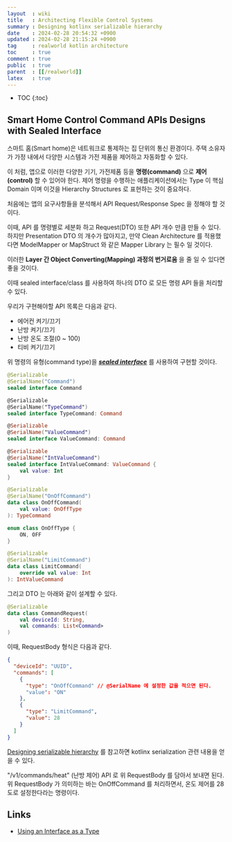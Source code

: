 ```yaml
---
layout  : wiki
title   : Architecting Flexible Control Systems
summary : Designing kotlinx serializable hierarchy
date    : 2024-02-28 20:54:32 +0900
updated : 2024-02-28 21:15:24 +0900
tag     : realworld kotlin architecture
toc     : true
comment : true
public  : true
parent  : [[/realworld]]
latex   : true
---
```

* TOC
{:toc}

## Smart Home Control Command APIs Designs with Sealed Interface

스마트 홈(Smart home)은 네트워크로 통제하는 집 단위의 통신 환경이다. 주택 소유자가 가정 내에서 다양한 시스템과 가전 제품을 제어하고 자동화할 수 있다.

이 처럼, 앱으로 이러한 다양한 기기, 가전제품 등을 __명령(command)__ 으로 __제어(control)__ 할 수 있어야 한다. 
제어 명령을 수행하는 애플리케이션에서는 Type 이 핵심 Domain 이며 이것을 Hierarchy Structures 로 표현하는 것이 중요하다.

처음에는 앱의 요구사항들을 분석해서 API Request/Response Spec 을 정해야 할 것이다.

이때, API 를 명령별로 세분화 하고 Request(DTO) 또한 API 개수 만큼 만들 수 있다. 하지만 Presentation DTO 의 개수가 많아지고, 만약 Clean Architecture 를 적용했다면 ModelMapper or MapStruct 와 같은 Mapper Library 는 필수 일 것이다.

이러한 __Layer 간 Object Converting(Mapping) 과정의 번거로움__ 을 줄 일 수 있다면 좋을 것이다.

이때 sealed interface/class 를 사용하여 하나의 DTO 로 모든 명령 API 들을 처리할 수 있다.

우리가 구현해야할 API 목록은 다음과 같다.

- 에어컨 켜기/끄기
- 난방 켜기/끄기
- 난방 온도 조절(0 ~ 100)
- 티비 켜기/끄기

위 명령의 유형(command type)을 ___[sealed interface](https://baekjungho.github.io/wiki/kotlin/kotlin-sealed/)___ 를 사용하여 구현할 것이다.

```kotlin
@Serializable
@SerialName("Command")
sealed interface Command

@Serializable
@SerialName("TypeCommand")
sealed interface TypeCommand: Command

@Serializable
@SerialName("ValueCommand")
sealed interface ValueCommand: Command

@Serializable
@SerialName("IntValueCommand")
sealed interface IntValueCommand: ValueCommand {
    val value: Int
}

@Serializable
@SerialName("OnOffCommand")
data class OnOffCommand(
    val value: OnOffType
): TypeCommand

enum class OnOffType {
    ON, OFF
}

@Serializable
@SerialName("LimitCommand")
data class LimitCommand(
    override val value: Int
): IntValueCommand
```

그리고 DTO 는 아래와 같이 설계할 수 있다.

```kotlin
@Serializable
data class CommandRequest(
    val deviceId: String,
    val commands: List<Command>
)
```

이때, RequestBody 형식은 다음과 같다.

```json
{
  "deviceId": "UUID",
  "commands": [
    {
      "type": "OnOffCommand" // @SerialName 에 설정한 값을 적으면 된다.
      "value": "ON"
    },
    {
      "type": "LimitCommand",
      "value": 28
    }
  ]
}
```

[Designing serializable hierarchy](https://github.com/Kotlin/kotlinx.serialization/blob/master/docs/polymorphism.md#designing-serializable-hierarchy) 를 참고하면 kotlinx serialization 관련 내용을 얻을 수 있다.

"/v1/commands/heat" (난방 제어) API 로 위 RequestBody 를 담아서 보내면 된다. 위 RequestBody 가 의미하는 바는 OnOffCommand 를 처리하면서, 온도 제어를 28도로 설정한다라는 명령이다.

## Links

- [Using an Interface as a Type](https://docs.oracle.com/javase/tutorial/java/IandI/interfaceAsType.html)



